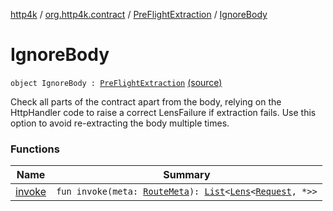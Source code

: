 [http4k](../../../index.md) / [org.http4k.contract](../../index.md) / [PreFlightExtraction](../index.md) / [IgnoreBody](./index.md)

# IgnoreBody

`object IgnoreBody : `[`PreFlightExtraction`](../index.md) [(source)](https://github.com/http4k/http4k/blob/master/http4k-contract/src/main/kotlin/org/http4k/contract/PreFlightExtraction.kt#L32)

Check all parts of the contract apart from the body, relying on the HttpHandler code to raise a correct
LensFailure if extraction fails. Use this option to avoid re-extracting the body multiple times.

### Functions

| Name | Summary |
|---|---|
| [invoke](invoke.md) | `fun invoke(meta: `[`RouteMeta`](../../-route-meta/index.md)`): `[`List`](https://kotlinlang.org/api/latest/jvm/stdlib/kotlin.collections/-list/index.html)`<`[`Lens`](../../../org.http4k.lens/-lens/index.md)`<`[`Request`](../../../org.http4k.core/-request/index.md)`, *>>` |
